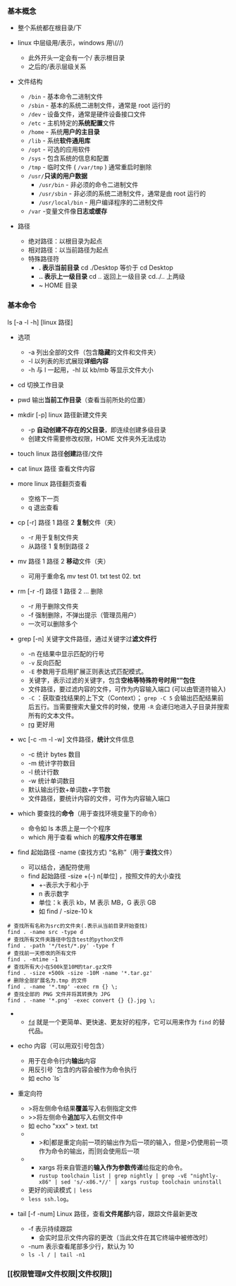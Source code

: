 ### 基本概念

- 整个系统都在根目录/下
- linux 中层级用/表示，windows 用\\(//)
  - 此外开头一定会有一个/ 表示根目录
  - 之后的/表示层级关系

- 文件结构
	- `/bin` - 基本命令二进制文件
	- `/sbin` - 基本的系统二进制文件，通常是 root 运行的
	- `/dev` - 设备文件，通常是硬件设备接口文件
	- `/etc` - 主机特定的**系统配置**文件
	- `/home` - 系统**用户的主目录**
	- `/lib` - 系统**软件通用库**
	- `/opt` - 可选的应用软件
	- `/sys` - 包含系统的信息和配置
	- `/tmp` - 临时文件 ( `/var/tmp` ) 通常重启时删除
	- `/usr/`**只读的用户数据**
	  - `/usr/bin` - 非必须的命令二进制文件
	  - `/usr/sbin` - 非必须的系统二进制文件，通常是由 root 运行的
	  - `/usr/local/bin` - 用户编译程序的二进制文件
	- `/var` -变量文件像**日志或缓存**

- 路径
  - 绝对路径：以根目录为起点
  - 相对路径：以当前路径为起点
  - 特殊路径符
    - **. 表示当前目录** cd ./Desktop 等价于 cd Desktop
    - **.. 表示上一级目录** cd .. 返回上一级目录 cd../.. 上两级
    - ~ HOME 目录

### 基本命令

ls [-a -l -h] [linux 路径]
  - 选项
    - -a 列出全部的文件（包含**隐藏**的文件和文件夹）
    - -l 以列表的形式展现**详细内容**
    - -h 与 l 一起用，-hl 以 kb/mb 等显示文件大小

- cd 切换工作目录
- pwd 输出**当前工作目录**（查看当前所处的位置）


- mkdir [-p] linux 路径新建文件夹
  - -p **自动创建不存在的父目录**，即连续创建多级目录
  - 创建文件需要修改权限，HOME 文件夹外无法成功

- touch linux 路径**创建**路径/文件
- cat linux 路径 查看文件内容
- more linux 路径翻页查看
  - 空格下一页
  - q 退出查看

- cp [-r] 路径 1 路径 2 **复制**文件（夹）
  - -r 用于复制文件夹
  - 从路径 1 复制到路径 2

- mv 路径 1 路径 2 **移动**文件（夹）
  - 可用于重命名 mv test 01. txt test 02. txt

- rm [-r -f] 路径 1 路径 2 ...  删除
  - -r 用于删除文件夹
  - -f 强制删除，不弹出提示（管理员用户）
  - 一次可以删除多个

- grep [-n] 关键字文件路径，通过关键字过**滤文件行**
  - -n 在结果中显示匹配的行号
  - `-v` 反向匹配
  - `-E` 参数用于启用扩展正则表达式匹配模式。
  - 关键字，表示过滤的关键字，包含**空格等特殊符号时用“”包住**
  - 文件路径，要过滤内容的文件，可作为内容输入端口 (可以由管道符输入)
  - `-C` ：获取查找结果的上下文（Context）； `grep -C 5` 会输出匹配结果前后五行。当需要搜索大量文件的时候，使用 `-R` 会递归地进入子目录并搜索所有的文本文件。
  -   [rg](https://github.com/BurntSushi/ripgrep) 更好用

- wc [-c -m -l -w] 文件路径，**统计**文件信息
  - -c 统计 bytes 数目
  - -m 统计字符数目
  - -l 统计行数
  - -w 统计单词数目
  - 默认输出行数+单词数+字节数
  - 文件路径，要统计内容的文件，可作为内容输入端口

- which 要查找的**命令**（用于查找环境变量下的命令）
  - 命令如 ls 本质上是一个个程序
  - which 用于查看 which 的**程序文件在哪里**

- find 起始路径 -name (查找方式) “名称”（用于**查找**文件）
  - 可以结合，通配符使用
  - find 起始路径 -size +(-) n[单位] ，按照文件的大小查找
    - \+\-表示大于和小于
    - n 表示数字
    - 单位：k 表示 kb，M 表示 MB，G 表示 GB
    - 如 find / -size-10 k

```shell
# 查找所有名称为src的文件夹(.表示从当前目录开始查找)
find . -name src -type d
# 查找所有文件夹路径中包含test的python文件
find . -path '*/test/*.py' -type f
# 查找前一天修改的所有文件
find . -mtime -1
# 查找所有大小在500k至10M的tar.gz文件
find . -size +500k -size -10M -name '*.tar.gz'
# 删除全部扩展名为.tmp 的文件
find . -name '*.tmp' -exec rm {} \;
# 查找全部的 PNG 文件并将其转换为 JPG
find . -name '*.png' -exec convert {} {}.jpg \;
```
- - [`fd`](https://github.com/sharkdp/fd) 就是一个更简单、更快速、更友好的程序，它可以用来作为 `find` 的替代品。

- echo 内容（可以用双引号包含）
  - 用于在命令行内**输出**内容
  - 用反引号 `包含的内容会被作为命令执行
  - 如 echo  \`ls\`

- 重定向符
  - \>将左侧命令结果**覆盖**写入右侧指定文件
  - \>>将左侧命令**追加**写入右侧文件中
  - 如 echo "xxx" > text. txt
  - - \>和|都是重定向前一项的输出作为后一项的输入，但是>仍使用前一项作为命令的输出，而|则会使用后一项
  - - xargs 将来自管道的**输入作为参数传递**给指定的命令。
    - `rustup toolchain list | grep nightly | grep -vE "nightly-x86" | sed 's/-x86.*//' | xargs rustup toolchain uninstall`
  -  更好的阅读模式 `| less`
    - `less ssh.log`。

- tail [-f -num] Linux 路径，查看**文件尾部**内容，跟踪文件最新更改
  - -f 表示持续跟踪
    - 会实时显示文件内容的更改（当此文件在其它终端中被修改时）
  - -num 表示查看尾部多少行，默认为 10
  -  `ls -l / | tail -n1`

### [[权限管理#文件权限|文件权限]]